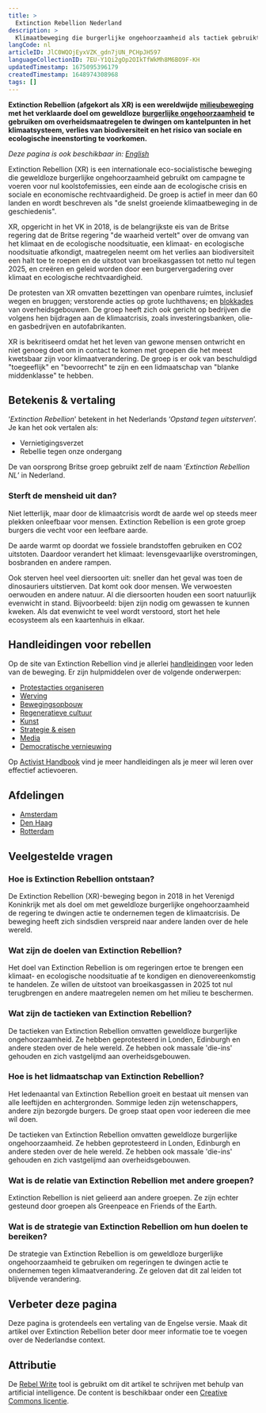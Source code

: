 ```yaml
---
title: >
  Extinction Rebellion Nederland
description: >
  Klimaatbeweging die burgerlijke ongehoorzaamheid als tactiek gebruikt
langCode: nl
articleID: JlC0WQOjEyxVZK_gdn7jUN_PCHpJH597
languageCollectionID: 7EU-Y1Qi2gOp2OIkTfWkMh8M6BO9F-KH
updatedTimestamp: 1675095396179
createdTimestamp: 1648974308968
tags: []
---
```


**Extinction Rebellion (afgekort als XR) is een wereldwijde** [**milieubeweging**](/campaigns/climate) **met het verklaarde doel om geweldloze** [**burgerlijke ongehoorzaamheid**](/tactics/civil-disobedience) **te gebruiken om overheidsmaatregelen te dwingen om kantelpunten in het klimaatsysteem, verlies van biodiversiteit en het risico van sociale en ecologische ineenstorting te voorkomen.**

_Deze pagina is ook beschikbaar in:_ [_English_](/extinction-rebellion)

Extinction Rebellion (XR) is een internationale eco-socialistische beweging die geweldloze burgerlijke ongehoorzaamheid gebruikt om campagne te voeren voor nul koolstofemissies, een einde aan de ecologische crisis en sociale en economische rechtvaardigheid. De groep is actief in meer dan 60 landen en wordt beschreven als "de snelst groeiende klimaatbeweging in de geschiedenis".

XR, opgericht in het VK in 2018, is de belangrijkste eis van de Britse regering dat de Britse regering "de waarheid vertelt" over de omvang van het klimaat en de ecologische noodsituatie, een klimaat- en ecologische noodsituatie afkondigt, maatregelen neemt om het verlies aan biodiversiteit een halt toe te roepen en de uitstoot van broeikasgassen tot netto nul tegen 2025, en creëren en geleid worden door een burgervergadering over klimaat en ecologische rechtvaardigheid.

De protesten van XR omvatten bezettingen van openbare ruimtes, inclusief wegen en bruggen; verstorende acties op grote luchthavens; en [blokkades](/tactics/occupation) van overheidsgebouwen. De groep heeft zich ook gericht op bedrijven die volgens hen bijdragen aan de klimaatcrisis, zoals investeringsbanken, olie- en gasbedrijven en autofabrikanten.

XR is bekritiseerd omdat het het leven van gewone mensen ontwricht en niet genoeg doet om in contact te komen met groepen die het meest kwetsbaar zijn voor klimaatverandering. De groep is er ook van beschuldigd "toegeeflijk" en "bevoorrecht" te zijn en een lidmaatschap van "blanke middenklasse" te hebben.

## Betekenis & vertaling

‘_Extinction Rebellion_' betekent in het Nederlands ‘_Opstand tegen uitsterven_’. Je kan het ook vertalen als:

-   Vernietigingsverzet
-   Rebellie tegen onze ondergang

De van oorsprong Britse groep gebruikt zelf de naam ‘_Extinction Rebellion NL_’ in Nederland.

### Sterft de mensheid uit dan?

Niet letterlijk, maar door de klimaatcrisis wordt de aarde wel op steeds meer plekken onleefbaar voor mensen. Extinction Rebellion is een grote groep burgers die vecht voor een leefbare aarde.

De aarde warmt op doordat we fossiele brandstoffen gebruiken en CO2 uitstoten. Daardoor verandert het klimaat: levensgevaarlijke overstromingen, bosbranden en andere rampen.

Ook sterven heel veel diersoorten uit: sneller dan het geval was toen de dinosauriers uitstierven. Dat komt ook door mensen. We verwoesten oerwouden en andere natuur. Al die diersoorten houden een soort natuurlijk evenwicht in stand. Bijvoorbeeld: bijen zijn nodig om gewassen te kunnen kweken. Als dat evenwicht te veel wordt verstoord, stort het hele ecosysteem als een kaartenhuis in elkaar.

## Handleidingen voor rebellen

Op de site van Extinction Rebellion vind je allerlei [handleidingen](https://extinctionrebellion.nl/hulpmiddelen/) voor leden van de beweging. Er zijn hulpmiddelen over de volgende onderwerpen:

-   [Protestacties organiseren](https://resources.extinctionrebellion.nl/nl/categories/action)
-   [Werving](https://resources.extinctionrebellion.nl/nl/categories/outreach)
-   [Bewegingsopbouw](https://resources.extinctionrebellion.nl/nl/categories/movement)
-   [Regeneratieve cultuur](https://resources.extinctionrebellion.nl/nl/categories/regen)
-   [Kunst](https://resources.extinctionrebellion.nl/nl/categories/art)
-   [Strategie & eisen](https://resources.extinctionrebellion.nl/nl/categories/strategy)
-   [Media](https://resources.extinctionrebellion.nl/nl/categories/media)
-   [Democratische vernieuwing](https://resources.extinctionrebellion.nl/nl/categories/democracy)

Op [Activist Handbook](/home/) vind je meer handleidingen als je meer wil leren over effectief actievoeren.

## Afdelingen

-   [Amsterdam](/extinction-rebellion/amsterdam)
-   [Den Haag](/extinction-rebellion/den-haag)
-   [Rotterdam](/extinction-rebellion/rotterdam)

## Veelgestelde vragen

### Hoe is Extinction Rebellion ontstaan?

De Extinction Rebellion (XR)-beweging begon in 2018 in het Verenigd Koninkrijk met als doel om met geweldloze burgerlijke ongehoorzaamheid de regering te dwingen actie te ondernemen tegen de klimaatcrisis. De beweging heeft zich sindsdien verspreid naar andere landen over de hele wereld.

### Wat zijn de doelen van Extinction Rebellion?

Het doel van Extinction Rebellion is om regeringen ertoe te brengen een klimaat- en ecologische noodsituatie af te kondigen en dienovereenkomstig te handelen. Ze willen de uitstoot van broeikasgassen in 2025 tot nul terugbrengen en andere maatregelen nemen om het milieu te beschermen.

### Wat zijn de tactieken van Extinction Rebellion?

De tactieken van Extinction Rebellion omvatten geweldloze burgerlijke ongehoorzaamheid. Ze hebben geprotesteerd in Londen, Edinburgh en andere steden over de hele wereld. Ze hebben ook massale 'die-ins' gehouden en zich vastgelijmd aan overheidsgebouwen.

### Hoe is het lidmaatschap van Extinction Rebellion?

Het ledenaantal van Extinction Rebellion groeit en bestaat uit mensen van alle leeftijden en achtergronden. Sommige leden zijn wetenschappers, andere zijn bezorgde burgers. De groep staat open voor iedereen die mee wil doen.

De tactieken van Extinction Rebellion omvatten geweldloze burgerlijke ongehoorzaamheid. Ze hebben geprotesteerd in Londen, Edinburgh en andere steden over de hele wereld. Ze hebben ook massale 'die-ins' gehouden en zich vastgelijmd aan overheidsgebouwen.

### Wat is de relatie van Extinction Rebellion met andere groepen?

Extinction Rebellion is niet gelieerd aan andere groepen. Ze zijn echter gesteund door groepen als Greenpeace en Friends of the Earth.

### Wat is de strategie van Extinction Rebellion om hun doelen te bereiken?

De strategie van Extinction Rebellion is om geweldloze burgerlijke ongehoorzaamheid te gebruiken om regeringen te dwingen actie te ondernemen tegen klimaatverandering. Ze geloven dat dit zal leiden tot blijvende verandering.

## Verbeter deze pagina

Deze pagina is grotendeels een vertaling van de Engelse versie. Maak dit artikel over Extinction Rebellion beter door meer informatie toe te voegen over de Nederlandse context.

## Attributie

De [Rebel Write](https://write.rebel.tools/) tool is gebruikt om dit artikel te schrijven met behulp van artificial intelligence. De content is beschikbaar onder een [Creative Commons licentie](https://creativecommons.org/licenses/by-nc-sa/4.0/).